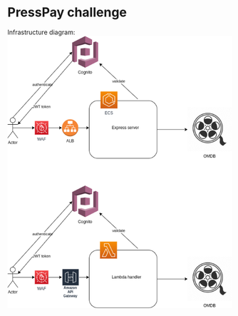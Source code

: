 # PressPay challenge
Infrastructure diagram:
![architecture options](./Presspay-challenge.drawio.png)

